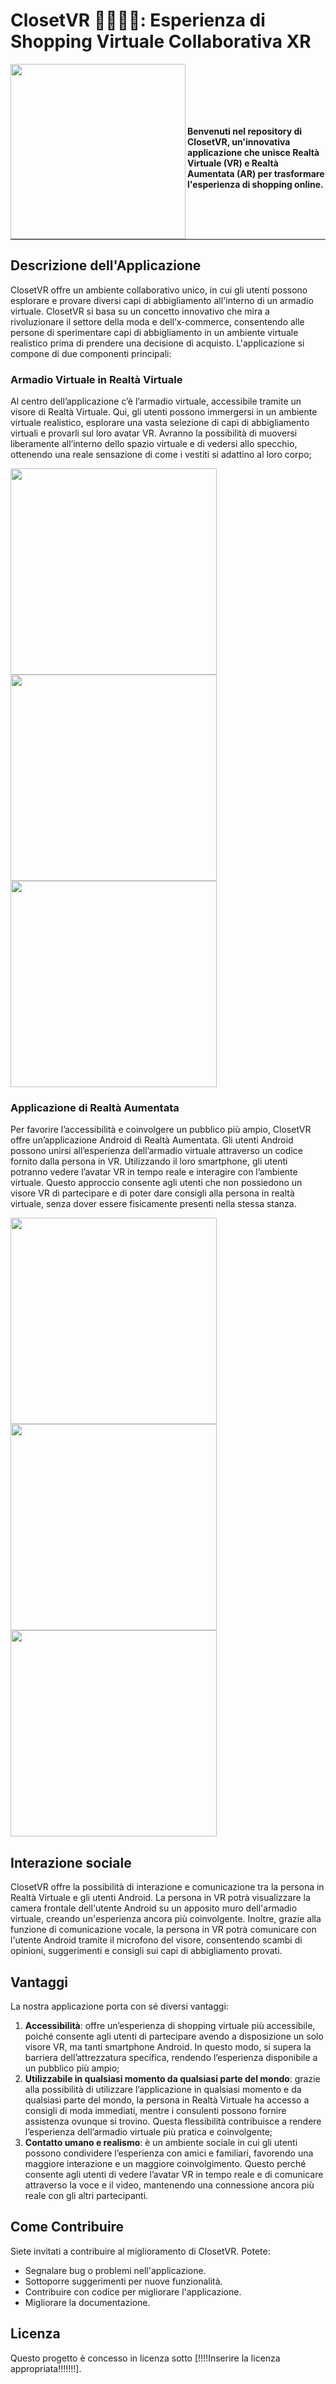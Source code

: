 # ClosetVR 🥽📱👔👞: Esperienza di Shopping Virtuale Collaborativa XR


 <!-- <img align="left" src="Github_Images/Logo.png" width="300"> 
  Benvenuti nel repository di ClosetVR, un'innovativa applicazione che unisce Realtà Virtuale (VR) e Realtà Aumentata (AR) per trasformare l'esperienza di shopping online.
  !-->
  

<img align="left" src="Github_Images/Logo.png" width="280">
<br/><br/><br/><br/><br/>

**Benvenuti nel repository di ClosetVR, un'innovativa applicazione che unisce Realtà Virtuale (VR) e Realtà Aumentata (AR) per trasformare l'esperienza di shopping online.**

<br/><br/><br/>

---

## Descrizione dell'Applicazione

ClosetVR offre un ambiente collaborativo unico, in cui gli utenti possono esplorare e provare diversi capi di abbigliamento all'interno di un armadio virtuale. ClosetVR si basa su un concetto innovativo che mira a rivoluzionare il settore della moda e dell’x-commerce, consentendo alle persone di sperimentare capi di abbigliamento in un ambiente virtuale realistico prima di prendere una decisione di acquisto. L'applicazione si compone di due componenti principali:

### Armadio Virtuale in Realtà Virtuale
Al centro dell’applicazione c’è l’armadio virtuale, accessibile tramite un visore di Realtà Virtuale. Qui, gli utenti possono immergersi in un ambiente virtuale realistico, esplorare una vasta selezione di capi di abbigliamento virtuali e provarli sul loro avatar VR. Avranno la possibilità di muoversi liberamente all’interno dello spazio virtuale e di vedersi allo specchio, ottenendo una reale sensazione di come i vestiti si adattino al loro corpo;
<p>
    <img src="Github_Images/Scegli vestito.png" width="330">
    <img src="Github_Images/Specchio.png" width="330">
    <img src="Github_Images/VideoChat.png" width="330">
</p>

### Applicazione di Realtà Aumentata
Per favorire l’accessibilità e coinvolgere un pubblico più ampio, ClosetVR offre un’applicazione Android di Realtà Aumentata. Gli utenti Android possono unirsi all’esperienza dell’armadio virtuale attraverso un codice fornito dalla persona in VR. Utilizzando il loro smartphone, gli utenti potranno vedere l’avatar VR in tempo reale e interagire con l’ambiente virtuale. Questo approccio consente agli utenti che non possiedono un visore VR di partecipare e di poter dare consigli alla persona in realtà virtuale, senza dover essere fisicamente presenti nella stessa stanza.
<p>
    <img src="Github_Images/Armadio AR.jpg" width="330">
    <img src="Github_Images/Menu AR.jpg" width="330">
    <img src="Github_Images/Quick Look AR.jpg" width="330">
</p>

## Interazione sociale
ClosetVR offre la possibilità di interazione e comunicazione tra la persona in Realtà Virtuale e gli utenti Android. La persona in VR potrà visualizzare la camera frontale dell'utente Android su un apposito muro dell'armadio virtuale, creando un'esperienza ancora più coinvolgente. Inoltre, grazie alla funzione di comunicazione vocale, la persona in VR potrà comunicare con l'utente Android tramite il microfono del visore, consentendo scambi di opinioni, suggerimenti e consigli sui capi di abbigliamento provati.

## Vantaggi
La nostra applicazione porta con sé diversi vantaggi: 
1. **Accessibilità**: offre un’esperienza di shopping virtuale più accessibile, poiché consente agli utenti di partecipare avendo a disposizione un solo visore VR, ma tanti smartphone Android. In questo modo, si supera la barriera dell’attrezzatura specifica, rendendo l’esperienza disponibile a un pubblico più ampio;
2. **Utilizzabile in qualsiasi momento da qualsiasi parte del mondo**: grazie alla possibilità di utilizzare l’applicazione in qualsiasi momento e da qualsiasi parte del mondo, la persona in Realtà Virtuale ha accesso a consigli di moda immediati, mentre i consulenti possono fornire assistenza ovunque si trovino. Questa flessibilità contribuisce a rendere l’esperienza dell’armadio virtuale più pratica e coinvolgente;
3. **Contatto umano e realismo**: è un ambiente sociale in cui gli utenti possono condividere l’esperienza con amici e familiari, favorendo una maggiore interazione e un maggiore coinvolgimento. Questo perché consente agli utenti di vedere l’avatar VR in tempo reale e di comunicare attraverso la voce e il video, mantenendo una connessione ancora più reale con gli altri partecipanti.

## Come Contribuire

Siete invitati a contribuire al miglioramento di ClosetVR. Potete:

- Segnalare bug o problemi nell'applicazione.
- Sottoporre suggerimenti per nuove funzionalità.
- Contribuire con codice per migliorare l'applicazione.
- Migliorare la documentazione.

## Licenza

Questo progetto è concesso in licenza sotto [!!!!Inserire la licenza appropriata!!!!!!!].
